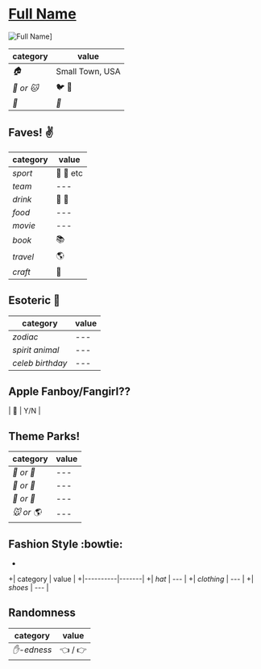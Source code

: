 # [Full Name](https://github.com/USERNAME)

![Full Name](URL-to-IMAGE)]

| category | value |
|-----------|-------|
| _:house:_ | Small Town, USA |
| _:dog: or :cat:_ | :bird: :snake: |
| _:birthday:_ | _:calendar:_ |

## Faves! :v:

| category | value |
|----------|--------|
| _sport_  | :football: :basketball: etc |
| _team_   | --- |
| _drink_  | :beer: :wine_glass: |
| _food_   | --- |
| _movie_  | --- |
| _book_  | :books: |
| _travel_ | :earth_americas: |
| _craft_  | :art: |

## Esoteric :crystal_ball:

| category | value |
|----------|-------|
| _zodiac_ | --- |
| _spirit animal_ | --- |
| _celeb birthday_ | --- |

## Apple Fanboy/Fangirl??
| :iphone: | Y/N |

## Theme Parks!
| category | value |
|----------|--------|
| _:ferris_wheel: or :roller_coaster:_ | --- |
| _:monorail: or :bus:_ | --- |
| _:poultry_leg: or :hamburger:_ | --- |
| _:mouse: or :earth_americas:_| --- |

## Fashion Style :bowtie:
+
+| category | value |
+|----------|-------|
+| _hat_ | --- |
+| _clothing_ | --- |
+| _shoes_ | --- |

## Randomness

| category        | value                        |
|-----------------|------------------------------|
| _:hand:-edness_ | :point_left: / :point_right: |

